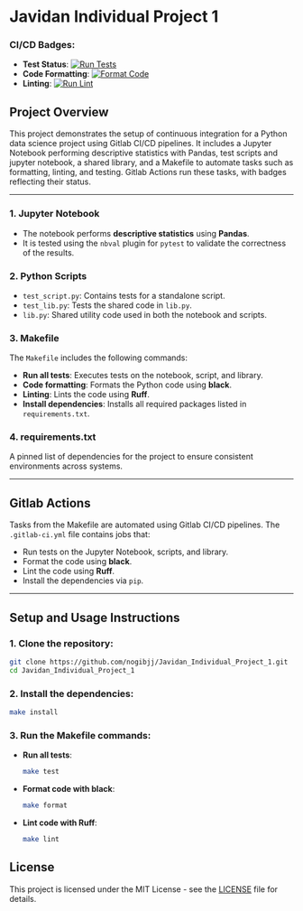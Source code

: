 
# Javidan Individual Project 1

### CI/CD Badges:
- **Test Status**: [![Run Tests](https://github.com/nogibjj/Javidan_Individual_Project_1/actions/workflows/run-tests.yml/badge.svg)](https://github.com/nogibjj/Javidan_Individual_Project_1/actions/workflows/run-tests.yml)
- **Code Formatting**: [![Format Code](https://github.com/nogibjj/Javidan_Individual_Project_1/actions/workflows/format-code.yml/badge.svg)](https://github.com/nogibjj/Javidan_Individual_Project_1/actions/workflows/format-code.yml)
- **Linting**: [![Run Lint](https://github.com/nogibjj/Javidan_Individual_Project_1/actions/workflows/run-lint.yml/badge.svg)](https://github.com/nogibjj/Javidan_Individual_Project_1/actions/workflows/run-lint.yml)


## Project Overview
This project demonstrates the setup of continuous integration for a Python data science project using Gitlab CI/CD pipelines. It includes a Jupyter Notebook performing descriptive statistics with Pandas, test scripts and jupyter notebook, a shared library, and a Makefile to automate tasks such as formatting, linting, and testing. Gitlab Actions run these tasks, with badges reflecting their status.

---


### 1. **Jupyter Notebook**
- The notebook performs **descriptive statistics** using **Pandas**.
- It is tested using the `nbval` plugin for `pytest` to validate the correctness of the results.

### 2. **Python Scripts**
- `test_script.py`: Contains tests for a standalone script.
- `test_lib.py`: Tests the shared code in `lib.py`.
- `lib.py`: Shared utility code used in both the notebook and scripts.

### 3. **Makefile**
The `Makefile` includes the following commands:

- **Run all tests**: Executes tests on the notebook, script, and library.
- **Code formatting**: Formats the Python code using **black**.
- **Linting**: Lints the code using **Ruff**.
- **Install dependencies**: Installs all required packages listed in `requirements.txt`.

### 4. **requirements.txt**
A pinned list of dependencies for the project to ensure consistent environments across systems.

---

## Gitlab Actions
Tasks from the Makefile are automated using Gitlab CI/CD pipelines. The `.gitlab-ci.yml` file contains jobs that:
- Run tests on the Jupyter Notebook, scripts, and library.
- Format the code using **black**.
- Lint the code using **Ruff**.
- Install the dependencies via `pip`.

---

## Setup and Usage Instructions

### 1. Clone the repository:
```bash
git clone https://github.com/nogibjj/Javidan_Individual_Project_1.git
cd Javidan_Individual_Project_1
```

### 2. Install the dependencies:
```bash
make install
```

### 3. Run the Makefile commands:
- **Run all tests**:
  ```bash
  make test
  ```
- **Format code with black**:
  ```bash
  make format
  ```
- **Lint code with Ruff**:
  ```bash
  make lint
  ```


## License
This project is licensed under the MIT License - see the [LICENSE](LICENSE) file for details.

